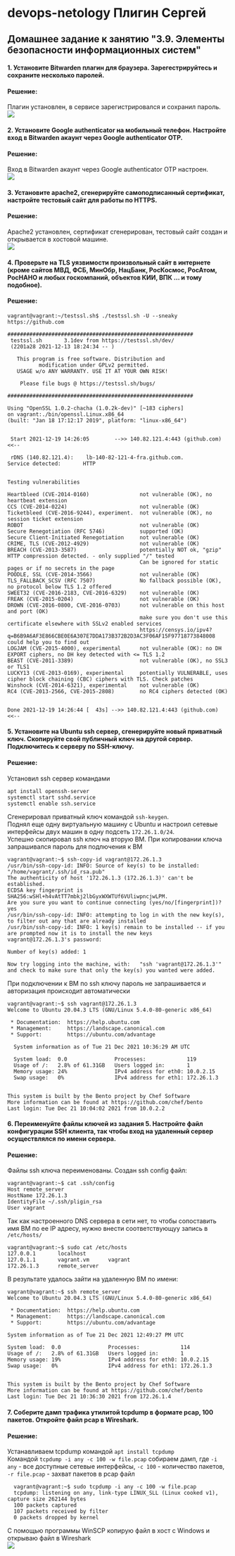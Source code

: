 # devops-netology Плигин Сергей
## Домашнее задание к занятию "3.9. Элементы безопасности информационных систем"

#### 1. Установите Bitwarden плагин для браузера. Зарегестрируйтесь и сохраните несколько паролей.
#### Решение:
Плагин установлен, в сервисе зарегистрировался и сохранил пароль.  
![](IMG/1.PNG)
#### 2. Установите Google authenticator на мобильный телефон. Настройте вход в Bitwarden акаунт через Google authenticator OTP.
#### Решение:
Вход в Bitwarden акаунт через Google authenticator OTP настроен.  
 ![](IMG/2.PNG)
#### 3. Установите apache2, сгенерируйте самоподписанный сертификат, настройте тестовый сайт для работы по HTTPS.
#### Решение:
Apache2 установлен, сертификат сгенерирован, тестовый сайт создан и открывается в хостовой машине.  
![](IMG/3.PNG)
#### 4. Проверьте на TLS уязвимости произвольный сайт в интернете (кроме сайтов МВД, ФСБ, МинОбр, НацБанк, РосКосмос, РосАтом, РосНАНО и любых госкомпаний, объектов КИИ, ВПК ... и тому подобное).
#### Решение:


    vagrant@vagrant:~/testssl.sh$ ./testssl.sh -U --sneaky https://github.com
 
    ###########################################################
     testssl.sh       3.1dev from https://testssl.sh/dev/
     (2201a28 2021-12-13 18:24:34 -- )
 
       This program is free software. Distribution and
              modification under GPLv2 permitted.
       USAGE w/o ANY WARRANTY. USE IT AT YOUR OWN RISK!
 
        Please file bugs @ https://testssl.sh/bugs/
 
    ###########################################################

    Using "OpenSSL 1.0.2-chacha (1.0.2k-dev)" [~183 ciphers]
    on vagrant:./bin/openssl.Linux.x86_64
    (built: "Jan 18 17:12:17 2019", platform: "linux-x86_64")
 
 
     Start 2021-12-19 14:26:05        -->> 140.82.121.4:443 (github.com) <<--
    
     rDNS (140.82.121.4):    lb-140-82-121-4-fra.github.com.
    Service detected:       HTTP
   
   
    Testing vulnerabilities
   
    Heartbleed (CVE-2014-0160)                not vulnerable (OK), no heartbeat extension
    CCS (CVE-2014-0224)                       not vulnerable (OK)
    Ticketbleed (CVE-2016-9244), experiment.  not vulnerable (OK), no session ticket extension
    ROBOT                                     not vulnerable (OK)
    Secure Renegotiation (RFC 5746)           supported (OK)
    Secure Client-Initiated Renegotiation     not vulnerable (OK)
    CRIME, TLS (CVE-2012-4929)                not vulnerable (OK)
    BREACH (CVE-2013-3587)                    potentially NOT ok, "gzip" HTTP compression detected. - only supplied "/" tested
                                              Can be ignored for static pages or if no secrets in the page
    POODLE, SSL (CVE-2014-3566)               not vulnerable (OK)
    TLS_FALLBACK_SCSV (RFC 7507)              No fallback possible (OK), no protocol below TLS 1.2 offered
    SWEET32 (CVE-2016-2183, CVE-2016-6329)    not vulnerable (OK)
    FREAK (CVE-2015-0204)                     not vulnerable (OK)
    DROWN (CVE-2016-0800, CVE-2016-0703)      not vulnerable on this host and port (OK)
                                              make sure you don't use this certificate elsewhere with SSLv2 enabled services
                                              https://censys.io/ipv4?q=B6B9A6AF3E866CBE0E6A307E7DDA173B372B2D3AC3F06AF15F97718773848008 could help you to find out
    LOGJAM (CVE-2015-4000), experimental      not vulnerable (OK): no DH EXPORT ciphers, no DH key detected with <= TLS 1.2
    BEAST (CVE-2011-3389)                     not vulnerable (OK), no SSL3 or TLS1
    LUCKY13 (CVE-2013-0169), experimental     potentially VULNERABLE, uses cipher block chaining (CBC) ciphers with TLS. Check patches
    Winshock (CVE-2014-6321), experimental    not vulnerable (OK)
    RC4 (CVE-2013-2566, CVE-2015-2808)        no RC4 ciphers detected (OK)
   
   
    Done 2021-12-19 14:26:44 [  43s] -->> 140.82.121.4:443 (github.com) <<--
#### 5. Установите на Ubuntu ssh сервер, сгенерируйте новый приватный ключ. Скопируйте свой публичный ключ на другой сервер. Подключитесь к серверу по SSH-ключу.
#### Решение:
Установил ssh сервер командами 

    apt install openssh-server
    systemctl start sshd.service
    systemctl enable ssh.service
Сгенерировал приватный ключ командой `ssh-keygen`.  
Поднял еще одну виртуальную машину с Ubuntu и настроил сетевые интерфейсы двух машин в одну подсеть `172.26.1.0/24`.  
Успешно скопировал ssh ключ на вторую ВМ. При копировании ключа запрашивался пароль для подлючения к ВМ  

    vagrant@vagrant:~$ ssh-copy-id vagrant@172.26.1.3
    /usr/bin/ssh-copy-id: INFO: Source of key(s) to be installed: "/home/vagrant/.ssh/id_rsa.pub"
    The authenticity of host '172.26.1.3 (172.26.1.3)' can't be established.
    ECDSA key fingerprint is SHA256:wSHl+h4vAtTT7mbkj2lbGyxWXWTUf6VUliwpncjwLPM.
    Are you sure you want to continue connecting (yes/no/[fingerprint])? yes
    /usr/bin/ssh-copy-id: INFO: attempting to log in with the new key(s), to filter out any that are already installed
    /usr/bin/ssh-copy-id: INFO: 1 key(s) remain to be installed -- if you are prompted now it is to install the new keys
    vagrant@172.26.1.3's password:
    
    Number of key(s) added: 1
    
    Now try logging into the machine, with:   "ssh 'vagrant@172.26.1.3'"
    and check to make sure that only the key(s) you wanted were added.

При подключении к ВМ по ssh ключу пароль не запрашивается и авторизация происходит автоматически  

    vagrant@vagrant:~$ ssh vagrant@172.26.1.3
    Welcome to Ubuntu 20.04.3 LTS (GNU/Linux 5.4.0-80-generic x86_64)

     * Documentation:  https://help.ubuntu.com
     * Management:     https://landscape.canonical.com
     * Support:        https://ubuntu.com/advantage
    
      System information as of Tue 21 Dec 2021 10:36:29 AM UTC
    
      System load:  0.0               Processes:             119
      Usage of /:   2.8% of 61.31GB   Users logged in:       1
      Memory usage: 24%               IPv4 address for eth0: 10.0.2.15
      Swap usage:   0%                IPv4 address for eth1: 172.26.1.3
    
    
    This system is built by the Bento project by Chef Software
    More information can be found at https://github.com/chef/bento
    Last login: Tue Dec 21 10:04:02 2021 from 10.0.2.2
#### 6. Переименуйте файлы ключей из задания 5. Настройте файл конфигурации SSH клиента, так чтобы вход на удаленный сервер осуществлялся по имени сервера.
#### Решение:
Файлы ssh ключа переименованы. Создан ssh config файл:  

    vagrant@vagrant:~$ cat .ssh/config
    Host remote_server
    HostName 172.26.1.3
    IdentityFile ~/.ssh/pligin_rsa
    User vagrant

Так как настроенного DNS сервера в сети нет, то чтобы сопоставить имя ВМ по ее IP адресу, нужно внести соответствующуу запись в `/etc/hosts/`  

    vagrant@vagrant:~$ sudo cat /etc/hosts
    127.0.0.1       localhost
    127.0.1.1       vagrant.vm      vagrant
    172.26.1.3      remote_server
В результате удалось зайти на удаленную ВМ по имени:  

    vagrant@vagrant:~$ ssh remote_server
    Welcome to Ubuntu 20.04.3 LTS (GNU/Linux 5.4.0-80-generic x86_64)

     * Documentation:  https://help.ubuntu.com
     * Management:     https://landscape.canonical.com
     * Support:        https://ubuntu.com/advantage

    System information as of Tue 21 Dec 2021 12:49:27 PM UTC

    System load:  0.0               Processes:             114
    Usage of /:   2.8% of 61.31GB   Users logged in:       1
    Memory usage: 19%               IPv4 address for eth0: 10.0.2.15
    Swap usage:   0%                IPv4 address for eth1: 172.26.1.3


    This system is built by the Bento project by Chef Software
    More information can be found at https://github.com/chef/bento
    Last login: Tue Dec 21 10:36:30 2021 from 172.26.1.4
#### 7. Соберите дамп трафика утилитой tcpdump в формате pcap, 100 пакетов. Откройте файл pcap в Wireshark.
#### Решение:
Устанавливаем tcpdump командой `apt install tcpdump`  
Командой `tcpdump -i any -c 100 -w file.pcap` собираем дамп, где `-i any` - все доступные сетевые интерфейсы, `-c 100` - количество пакетов, `-r file.pcap` - захват пакетов в pcap файл  

      vagrant@vagrant:~$ sudo tcpdump -i any -c 100 -w file.pcap
      tcpdump: listening on any, link-type LINUX_SLL (Linux cooked v1), capture size 262144 bytes
      100 packets captured
      107 packets received by filter
      0 packets dropped by kernel
С помощью программы WinSCP копирую файл в хост с Windows и открываю файл в Wireshark  
![](IMG/4.PNG) 